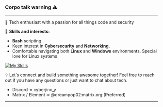 ### Corpo talk warning ⚠️ 
---

👋 Tech enthusiast with a passion for all things code and security

🔧 **Skills and interests:**
- **Bash** scripting  
- Keen interest in **Cybersecurity** and **Networking**.
- Comfortable navigating both **Linux** and **Windows** environments. Special love for Linux systems

[![My Skills](https://skillicons.dev/icons?i=bash,powershell,linux,windows,python)](https://skillicons.dev)


💡 Let's connect and build something awesome together! Feel free to reach out if you have any questions or just want to chat about tech.
  - Discord ↠ cyberjinx_y
  - Matrix / Element ↠ @dreampop02:matrix.org (Preferred)

---
